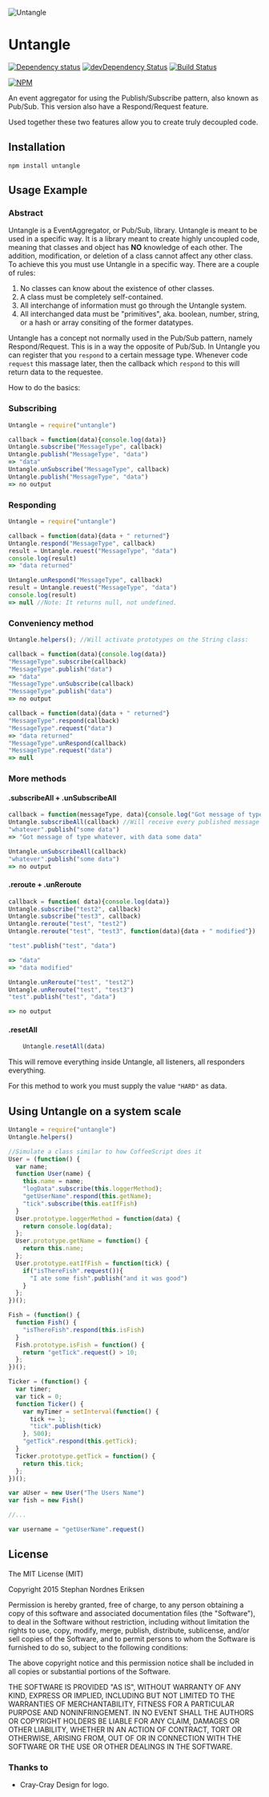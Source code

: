 ![Untangle](/Untangle.png?raw=true)

# Untangle

[![Dependency status](https://img.shields.io/david/stephan-nordnes-eriksen/untangle.svg?style=flat)](https://david-dm.org/stephan-nordnes-eriksen/untangle)
[![devDependency Status](https://img.shields.io/david/dev/stephan-nordnes-eriksen/untangle.svg?style=flat)](https://david-dm.org/stephan-nordnes-eriksen/untangle#info=devDependencies)
[![Build Status](https://img.shields.io/travis/stephan-nordnes-eriksen/untangle.svg?style=flat&branch=master)](https://travis-ci.org/stephan-nordnes-eriksen/untangle)

[![NPM](https://nodei.co/npm/untangle.svg?style=flat)](https://npmjs.org/package/untangle)

An event aggregator for using the Publish/Subscribe pattern, also known as Pub/Sub. This version also have a Respond/Request feature.

Used together these two features allow you to create truly decoupled code. 

## Installation

    npm install untangle

## Usage Example

### Abstract
Untangle is a EventAggregator, or Pub/Sub, library. Untangle is meant to be used in a specific way. It is a library meant to create highly uncoupled code, meaning that classes and object has **NO** knowledge of each other. The addition, modification, or deletion of a class cannot affect any other class. To achieve this you must use Untangle in a specific way. There are a couple of rules:

1. No classes can know about the existence of other classes.
2. A class must be completely self-contained.
3. All interchange of information must go through the Untangle system.
4. All interchanged data must be "primitives", aka. boolean, number, string, or a hash or array consiting of the former datatypes.

Untangle has a concept not normally used in the Pub/Sub pattern, namely Respond/Request. This is in a way the opposite of Pub/Sub. In Untangle you can register that you `respond` to a certain message type. Whenever code `request` this massage later, then the callback which `respond` to this will return data to the requestee.

How to do the basics:

### Subscribing

```javascript
Untangle = require("untangle")

callback = function(data){console.log(data)}
Untangle.subscribe("MessageType", callback)
Untangle.publish("MessageType", "data")
=> "data"
Untangle.unSubscribe("MessageType", callback)
Untangle.publish("MessageType", "data")
=> no output
```

### Responding

```javascript
Untangle = require("untangle")

callback = function(data){data + " returned"}
Untangle.respond("MessageType", callback)
result = Untangle.reuest("MessageType", "data")
console.log(result)
=> "data returned"

Untangle.unRespond("MessageType", callback)
result = Untangle.reuest("MessageType", "data")
console.log(result)
=> null //Note: It returns null, not undefined.
```


### Conveniency method

```javascript
Untangle.helpers(); //Will activate prototypes on the String class:

callback = function(data){console.log(data)}
"MessageType".subscribe(callback)
"MessageType".publish("data")
=> "data"
"MessageType".unSubscribe(callback)
"MessageType".publish("data")
=> no output

callback = function(data){data + " returned"}
"MessageType".respond(callback)
"MessageType".request("data")
=> "data returned"
"MessageType".unRespond(callback)
"MessageType".request("data")
=> null
```

### More methods

#### .subscribeAll + .unSubscribeAll 
```javascript
callback = function(messageType, data){console.log("Got message of type " + messageType + ", with data " + data)}
Untangle.subscribeAll(callback) //Will receive every published message created. Great for logging all activity in the system.
"whatever".publish("some data")
=> "Got message of type whatever, with data some data"

Untangle.unSubscribeAll(callback) 
"whatever".publish("some data")
=> no output
```

#### .reroute + .unReroute
```javascript
callback = function( data){console.log(data)}
Untangle.subscribe("test2", callback)
Untangle.subscribe("test3", callback)
Untangle.reroute("test", "test2")
Untangle.reroute("test", "test3", function(data){data + " modified"})

"test".publish("test", "data")

=> "data"
=> "data modified"

Untangle.unReroute("test", "test2")
Untangle.unReroute("test", "test3")
"test".publish("test", "data")

=> no output
```

#### .resetAll
```javascript
	Untangle.resetAll(data)
```
This will remove everything inside Untangle, all listeners, all responders everything.

For this method to work you must supply the value `"HARD"` as data.

## Using Untangle on a system scale

```javascript
Untangle = require("untangle")
Untangle.helpers()

//Simulate a class similar to how CoffeeScript does it
User = (function() {
  var name;
  function User(name) {
    this.name = name;
    "logData".subscribe(this.loggerMethod);
    "getUserName".respond(this.getName);
    "tick".subscribe(this.eatIfFish)
  }
  User.prototype.loggerMethod = function(data) {
    return console.log(data);
  };
  User.prototype.getName = function() {
    return this.name;
  };
  User.prototype.eatIfFish = function(tick) {
    if("isThereFish".request()){
      "I ate some fish".publish("and it was good")
    }
  };
})();

Fish = (function() {
  function Fish() {
    "isThereFish".respond(this.isFish)
  }
  Fish.prototype.isFish = function() {
    return "getTick".request() > 10;
  };
})();

Ticker = (function() {
  var timer;
  var tick = 0;
  function Ticker() {
    var myTimer = setInterval(function() {
      tick += 1;
      "tick".publish(tick)
    }, 500);
    "getTick".respond(this.getTick);
  }
  Ticker.prototype.getTick = function() {
    return this.tick;
  };
})();

var aUser = new User("The Users Name")
var fish = new Fish()

//...

var username = "getUserName".request()

```


## License

The MIT License (MIT)

Copyright 2015 Stephan Nordnes Eriksen

Permission is hereby granted, free of charge, to any person obtaining a copy
of this software and associated documentation files (the "Software"), to deal
in the Software without restriction, including without limitation the rights
to use, copy, modify, merge, publish, distribute, sublicense, and/or sell
copies of the Software, and to permit persons to whom the Software is
furnished to do so, subject to the following conditions:

The above copyright notice and this permission notice shall be included in
all copies or substantial portions of the Software.

THE SOFTWARE IS PROVIDED "AS IS", WITHOUT WARRANTY OF ANY KIND, EXPRESS OR
IMPLIED, INCLUDING BUT NOT LIMITED TO THE WARRANTIES OF MERCHANTABILITY,
FITNESS FOR A PARTICULAR PURPOSE AND NONINFRINGEMENT. IN NO EVENT SHALL THE
AUTHORS OR COPYRIGHT HOLDERS BE LIABLE FOR ANY CLAIM, DAMAGES OR OTHER
LIABILITY, WHETHER IN AN ACTION OF CONTRACT, TORT OR OTHERWISE, ARISING FROM,
OUT OF OR IN CONNECTION WITH THE SOFTWARE OR THE USE OR OTHER DEALINGS IN
THE SOFTWARE.


### Thanks to
 - Cray-Cray Design for logo.